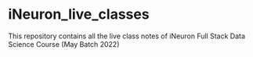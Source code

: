 # iNeuron_live_classes
This repository contains all the live class notes of iNeuron Full Stack Data Science Course (May Batch 2022)
